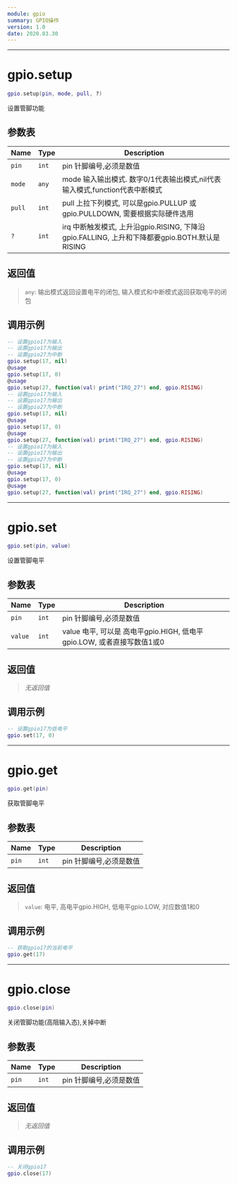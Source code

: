 ```yaml
---
module: gpio
summary: GPIO操作
version: 1.0
date: 2020.03.30
---
```


--------------------------------------------------
# gpio.setup

```lua
gpio.setup(pin, mode, pull, ?)
```

设置管脚功能

## 参数表

Name | Type | Description
-----|------|--------------
`pin`|`int`| pin 针脚编号,必须是数值
`mode`|`any`| mode 输入输出模式. 数字0/1代表输出模式,nil代表输入模式,function代表中断模式
`pull`|`int`| pull 上拉下列模式, 可以是gpio.PULLUP 或 gpio.PULLDOWN, 需要根据实际硬件选用
`?`|`int`| irq 中断触发模式, 上升沿gpio.RISING, 下降沿gpio.FALLING, 上升和下降都要gpio.BOTH.默认是RISING

## 返回值

> `any`: 输出模式返回设置电平的闭包, 输入模式和中断模式返回获取电平的闭包

## 调用示例

```lua
-- 设置gpio17为输入
-- 设置gpio17为输出
-- 设置gpio27为中断
gpio.setup(17, nil) 
@usage 
gpio.setup(17, 0) 
@usage 
gpio.setup(27, function(val) print("IRQ_27") end, gpio.RISING)
-- 设置gpio17为输入
-- 设置gpio17为输出
-- 设置gpio27为中断
gpio.setup(17, nil) 
@usage 
gpio.setup(17, 0) 
@usage 
gpio.setup(27, function(val) print("IRQ_27") end, gpio.RISING)
-- 设置gpio17为输入
-- 设置gpio17为输出
-- 设置gpio27为中断
gpio.setup(17, nil) 
@usage 
gpio.setup(17, 0) 
@usage 
gpio.setup(27, function(val) print("IRQ_27") end, gpio.RISING)
```


--------------------------------------------------
# gpio.set

```lua
gpio.set(pin, value)
```

设置管脚电平

## 参数表

Name | Type | Description
-----|------|--------------
`pin`|`int`| pin 针脚编号,必须是数值
`value`|`int`| value 电平, 可以是 高电平gpio.HIGH, 低电平gpio.LOW, 或者直接写数值1或0

## 返回值

> *无返回值*

## 调用示例

```lua
-- 设置gpio17为低电平
gpio.set(17, 0) 
```


--------------------------------------------------
# gpio.get

```lua
gpio.get(pin)
```

获取管脚电平

## 参数表

Name | Type | Description
-----|------|--------------
`pin`|`int`| pin 针脚编号,必须是数值

## 返回值

> `value`: 电平, 高电平gpio.HIGH, 低电平gpio.LOW, 对应数值1和0

## 调用示例

```lua
-- 获取gpio17的当前电平
gpio.get(17) 
```


--------------------------------------------------
# gpio.close

```lua
gpio.close(pin)
```

关闭管脚功能(高阻输入态),关掉中断

## 参数表

Name | Type | Description
-----|------|--------------
`pin`|`int`| pin 针脚编号,必须是数值

## 返回值

> *无返回值*

## 调用示例

```lua
-- 关闭gpio17
gpio.close(17)
```


